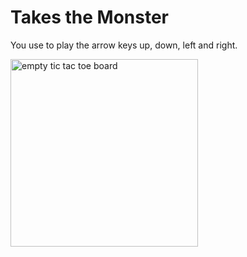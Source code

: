 # Takes the Monster

You use to play the arrow keys up, down, left and right.

<img src="board.png" width="300px" alt="empty tic tac toe board">
